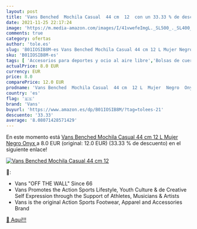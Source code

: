 ```yaml
---
layout: post
title: 'Vans Benched  Mochila Casual  44 cm  12  con un 33.33 % de descuento'
date: 2021-11-25 22:17:24
image: 'https://m.media-amazon.com/images/I/41vwefeImgL._SL500_._SL400_.jpg'
comments: true
category: ofertas
author: 'tole.es'
slug: 'B01IOSIB8M-es Vans Benched Mochila Casual 44 cm 12 L Mujer Negro Onyx'
sku: 'B01IOSIB8M-es'
tags: [ 'Accesorios para deportes y ocio al aire libre','Bolsas de cuerdas para el gimnasio','Bolsas de gimnasia','Deportes y aire libre','mochila','vans', ]
actualPrice: 8.0 EUR
currency: EUR
price: 8.0
comparePrice: 12.0 EUR
prodname: 'Vans Benched  Mochila Casual  44 cm  12 L  Mujer  Negro  Onyx '
country: 'es'
flag: '🇪🇸'
brand: 'Vans'
buyurl: 'https://www.amazon.es/dp/B01IOSIB8M/?tag=tolees-21'
descuento: '33.33'
average: '8.08071428571429'
---
```


En este momento está [Vans Benched  Mochila Casual  44 cm  12 L  Mujer  Negro  Onyx ](https://www.amazon.es/dp/B01IOSIB8M/?tag=tolees-21) a 8.0 EUR (original: 12.0 EUR) (33.33 %  de descuento) en el siguiente enlace!

[![Vans Benched  Mochila Casual  44 cm  12 ](https://m.media-amazon.com/images/I/41vwefeImgL._SL500_._SL400_.jpg)](https://www.amazon.es/dp/B01IOSIB8M/?tag=tolees-21)

🔎:

- Vans "OFF THE WALL" Since 66
- Vans Promotes the Action Sports Lifestyle, Youth Culture & de Creative Self Expression through the Support of Athletes, Musicians & Artists
- Vans is the original Action Sports Footwear, Apparel and Accessories Brand

[🛒 Aquí!!!](https://www.amazon.es/dp/B01IOSIB8M/?tag=tolees-21)

